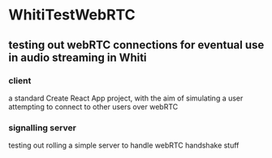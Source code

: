# WhitiTestWebRTC
## testing out webRTC connections for eventual use in audio streaming in Whiti

### client

a standard Create React App project, with the aim of simulating a user attempting to connect to other users over webRTC

### signalling server

testing out rolling a simple server to handle webRTC handshake stuff
